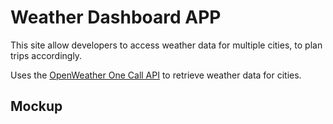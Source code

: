 # Weather Dashboard APP


This site allow developers to access weather data for multiple cities, to plan trips accordingly. 

Uses the [OpenWeather One Call API](https://openweathermap.org/api/one-call-api) to retrieve weather data for cities. 

## Mockup